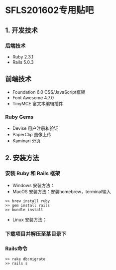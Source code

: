 # SFLS201602专用贴吧

## 1. 开发技术
### 后端技术
* Ruby 2.3.1
* Rails 5.0.3
## 前端技术
* Foundation 6.0 CSS/JavaScript框架
* Font Awesome 4.7.0
* TinyMCE 富文本编辑插件
### Ruby Gems
* Devise 用户注册和验证
* PaperClip 图像上传
* Kaminari 分页

## 2. 安装方法
### 安装 Ruby 和 Rails 框架
* Windows 安装方法：
* MacOS 安装方法：安装homebrew，terminal输入
```
>> brew install ruby
>> gem install rails
>> bundle install
```
* Linux 安装方法：
### 下载项目并解压至某目录下
### Rails命令
```
>> rake db:migrate
>> rails s
```
